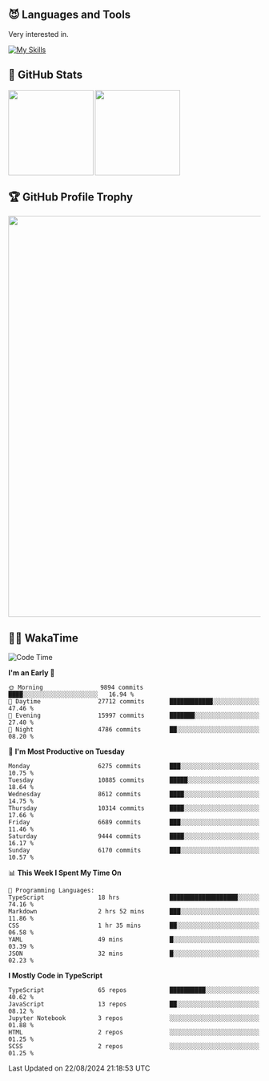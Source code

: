 <!-- # Hi there <img width="35" src="https://user-images.githubusercontent.com/50891407/148686885-0fefeb76-4cf6-473a-9e3e-889ce5513450.gif" /> I'm Yuta Ohira -->

<!-- ![alesion30](https://github.com/Alesion30/Alesion30/assets/50891407/5814fd76-9743-4cf8-89ff-b2be2fd49fb6) -->


<!--
[![Likes](https://badgen.org/img/zenn/alesion/likes?style=for-the-badge)](https://zenn.dev/alesion)
[![Followers](https://badgen.org/img/zenn/alesion/followers?style=for-the-badge)](https://zenn.dev/alesion)
[![Articles](https://badgen.org/img/zenn/alesion/articles?style=for-the-badge)](https://zenn.dev/alesion)
[![Books](https://badgen.org/img/zenn/alesion/books?style=for-the-badge)](https://zenn.dev/alesion?tab=books)
[![Scraps](https://badgen.org/img/zenn/alesion/scraps?style=for-the-badge)](https://zenn.dev/alesion?tab=scraps)

[![Contributions](https://badgen.org/img/qiita/alesion30/contributions?style=for-the-badge)](https://qiita.com/alesion30)
[![Followers](https://badgen.org/img/qiita/alesion30/followers?style=for-the-badge)](https://qiita.com/alesion30)
[![Articles](https://badgen.org/img/qiita/alesion30/articles?style=for-the-badge)](https://qiita.com/alesion30)
-->

<!-- <p align="left"> -->
  <!-- GitHub -->
<!--   <a href="https://github.com/alesion30/alesion30/">
    <img src="https://komarev.com/ghpvc/?username=alesion30" alt="alesion30" />
  </a>
  <a href="https://github.com/alesion30">
    <img height="20" src="https://img.shields.io/github/followers/alesion30?label=follow&logo=github&style=flat" />
  </a> -->
  <!-- Zenn -->
<!--   <a href="https://zenn.dev/alesion">
    <img src="https://zenn.badge.nikaera.com/s/alesion/likes?style=flat" alt="alesion likes" />
  </a>
  <a href="https://zenn.dev/alesion/articles">
    <img src="https://zenn.badge.nikaera.com/s/alesion/articles?style=flat" alt="alesion articles" />
  </a>
  <a href="https://zenn.dev/alesion/followers">
    <img src="https://zenn.badge.nikaera.com/s/alesion/followers?style=flat" alt="alesion followers" />
  </a>
  <a href="https://zenn.dev/alesion/books">
    <img src="https://zenn.badge.nikaera.com/s/alesion/books?style=flat" alt="alesion books" />
  </a>
  <a href="https://zenn.dev/alesion/scraps">
    <img src="https://zenn.badge.nikaera.com/s/alesion/scraps?style=flat" alt="alesion scraps" />
  </a> -->
  <!-- qiita -->
<!--   <a href="http://qiita.com/Alesion30">
    <img height="20" src="https://qiita-badge.apiapi.app/s/Alesion30/posts.svg" />
  </a>
    <img height="20" src="https://qiita-badge.apiapi.app/s/Alesion30/contributions.svg" />
  </a> -->
<!-- </p> -->

## 😈 Languages and Tools

Very interested in.

[![My Skills](https://skillicons.dev/icons?i=react,nextjs,typescript,flutter,firebase)](https://skillicons.dev)

<!-- I can handle a few others. -->

<!-- [![My Skills](https://skillicons.dev/icons?i=javascript,vue,nuxt,redux,electron,express,nodejs,deno,dart,python,flask,php,laravel,wordpress,go,rust,html,css,sass,tailwind,bootstrap,webpack,supabase,aws,dynamodb,mysql,figma,xd,vscode,latex)](https://skillicons.dev) -->

## 💎 GitHub Stats

<div>
  <img height="170" align="left" src="https://github-readme-stats.vercel.app/api?username=Alesion30&count_private=true&show_icons=true&title_color=81A1C1&text_color=ECEFF4&bg_color=2E3440&icon_color=D8DEE9&border_radius=10" />
  <img height="170" src="https://github-readme-stats.vercel.app/api/top-langs/?username=Alesion30&langs_count=8&layout=compact&title_color=81A1C1&text_color=ECEFF4&bg_color=2E3440&icon_color=D8DEE9&border_radius=10" />
</div>


## 🏆 GitHub Profile Trophy

<img width="800" src="https://github-profile-trophy.vercel.app/?username=Alesion30&theme=nord&no-frame=true"/>


## 🧑‍💻 WakaTime

<!--START_SECTION:waka-->
![Code Time](http://img.shields.io/badge/Code%20Time-3%2C573%20hrs%2028%20mins-blue)

**I'm an Early 🐤** 

```text
🌞 Morning                9894 commits        ████░░░░░░░░░░░░░░░░░░░░░   16.94 % 
🌆 Daytime                27712 commits       ████████████░░░░░░░░░░░░░   47.46 % 
🌃 Evening                15997 commits       ███████░░░░░░░░░░░░░░░░░░   27.40 % 
🌙 Night                  4786 commits        ██░░░░░░░░░░░░░░░░░░░░░░░   08.20 % 
```
📅 **I'm Most Productive on Tuesday** 

```text
Monday                   6275 commits        ███░░░░░░░░░░░░░░░░░░░░░░   10.75 % 
Tuesday                  10885 commits       █████░░░░░░░░░░░░░░░░░░░░   18.64 % 
Wednesday                8612 commits        ████░░░░░░░░░░░░░░░░░░░░░   14.75 % 
Thursday                 10314 commits       ████░░░░░░░░░░░░░░░░░░░░░   17.66 % 
Friday                   6689 commits        ███░░░░░░░░░░░░░░░░░░░░░░   11.46 % 
Saturday                 9444 commits        ████░░░░░░░░░░░░░░░░░░░░░   16.17 % 
Sunday                   6170 commits        ███░░░░░░░░░░░░░░░░░░░░░░   10.57 % 
```


📊 **This Week I Spent My Time On** 

```text
💬 Programming Languages: 
TypeScript               18 hrs              ███████████████████░░░░░░   74.16 % 
Markdown                 2 hrs 52 mins       ███░░░░░░░░░░░░░░░░░░░░░░   11.86 % 
CSS                      1 hr 35 mins        ██░░░░░░░░░░░░░░░░░░░░░░░   06.58 % 
YAML                     49 mins             █░░░░░░░░░░░░░░░░░░░░░░░░   03.39 % 
JSON                     32 mins             █░░░░░░░░░░░░░░░░░░░░░░░░   02.23 % 
```

**I Mostly Code in TypeScript** 

```text
TypeScript               65 repos            ██████████░░░░░░░░░░░░░░░   40.62 % 
JavaScript               13 repos            ██░░░░░░░░░░░░░░░░░░░░░░░   08.12 % 
Jupyter Notebook         3 repos             ░░░░░░░░░░░░░░░░░░░░░░░░░   01.88 % 
HTML                     2 repos             ░░░░░░░░░░░░░░░░░░░░░░░░░   01.25 % 
SCSS                     2 repos             ░░░░░░░░░░░░░░░░░░░░░░░░░   01.25 % 
```




 Last Updated on 22/08/2024 21:18:53 UTC
<!--END_SECTION:waka-->
